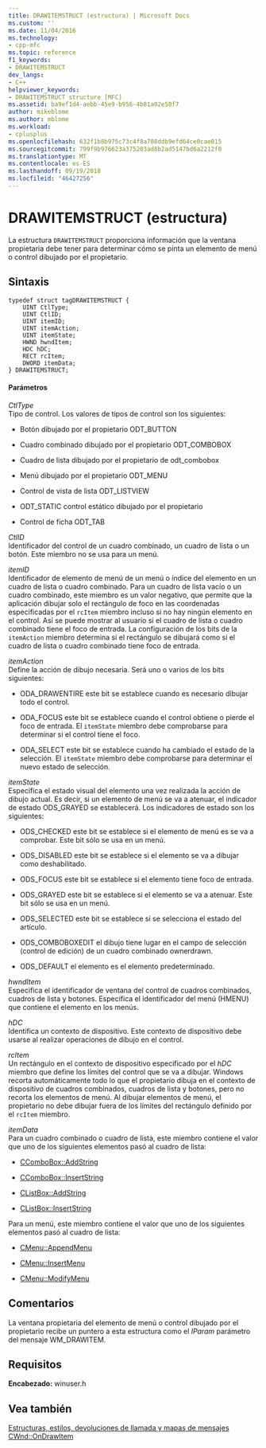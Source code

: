 ```yaml
---
title: DRAWITEMSTRUCT (estructura) | Microsoft Docs
ms.custom: ''
ms.date: 11/04/2016
ms.technology:
- cpp-mfc
ms.topic: reference
f1_keywords:
- DRAWITEMSTRUCT
dev_langs:
- C++
helpviewer_keywords:
- DRAWITEMSTRUCT structure [MFC]
ms.assetid: ba9ef1d4-aebb-45e9-b956-4b81a02e50f7
author: mikeblome
ms.author: mblome
ms.workload:
- cplusplus
ms.openlocfilehash: 632f1b8b975c73c4f8a708ddb9efd64ce0cae015
ms.sourcegitcommit: 799f9b976623a375203ad8b2ad5147bd6a2212f0
ms.translationtype: MT
ms.contentlocale: es-ES
ms.lasthandoff: 09/19/2018
ms.locfileid: "46427256"
---
```

# <a name="drawitemstruct-structure"></a>DRAWITEMSTRUCT (estructura)

La estructura `DRAWITEMSTRUCT` proporciona información que la ventana propietaria debe tener para determinar cómo se pinta un elemento de menú o control dibujado por el propietario.

## <a name="syntax"></a>Sintaxis

```
typedef struct tagDRAWITEMSTRUCT {
    UINT CtlType;
    UINT CtlID;
    UINT itemID;
    UINT itemAction;
    UINT itemState;
    HWND hwndItem;
    HDC hDC;
    RECT rcItem;
    DWORD itemData;
} DRAWITEMSTRUCT;
```

#### <a name="parameters"></a>Parámetros

*CtlType*<br/>
Tipo de control. Los valores de tipos de control son los siguientes:

- Botón dibujado por el propietario ODT_BUTTON

- Cuadro combinado dibujado por el propietario ODT_COMBOBOX

- Cuadro de lista dibujado por el propietario de odt_combobox

- Menú dibujado por el propietario ODT_MENU

- Control de vista de lista ODT_LISTVIEW

- ODT_STATIC control estático dibujado por el propietario

- Control de ficha ODT_TAB

*CtlID*<br/>
Identificador del control de un cuadro combinado, un cuadro de lista o un botón. Este miembro no se usa para un menú.

*itemID*<br/>
Identificador de elemento de menú de un menú o índice del elemento en un cuadro de lista o cuadro combinado. Para un cuadro de lista vacío o un cuadro combinado, este miembro es un valor negativo, que permite que la aplicación dibujar solo el rectángulo de foco en las coordenadas especificadas por el `rcItem` miembro incluso si no hay ningún elemento en el control. Así se puede mostrar al usuario si el cuadro de lista o cuadro combinado tiene el foco de entrada. La configuración de los bits de la `itemAction` miembro determina si el rectángulo se dibujará como si el cuadro de lista o cuadro combinado tiene foco de entrada.

*itemAction*<br/>
Define la acción de dibujo necesaria. Será uno o varios de los bits siguientes:

- ODA_DRAWENTIRE este bit se establece cuando es necesario dibujar todo el control.

- ODA_FOCUS este bit se establece cuando el control obtiene o pierde el foco de entrada. El `itemState` miembro debe comprobarse para determinar si el control tiene el foco.

- ODA_SELECT este bit se establece cuando ha cambiado el estado de la selección. El `itemState` miembro debe comprobarse para determinar el nuevo estado de selección.

*itemState*<br/>
Especifica el estado visual del elemento una vez realizada la acción de dibujo actual. Es decir, si un elemento de menú se va a atenuar, el indicador de estado ODS_GRAYED se establecerá. Los indicadores de estado son los siguientes:

- ODS_CHECKED este bit se establece si el elemento de menú es se va a comprobar. Este bit sólo se usa en un menú.

- ODS_DISABLED este bit se establece si el elemento se va a dibujar como deshabilitado.

- ODS_FOCUS este bit se establece si el elemento tiene foco de entrada.

- ODS_GRAYED este bit se establece si el elemento se va a atenuar. Este bit sólo se usa en un menú.

- ODS_SELECTED este bit se establece si se selecciona el estado del artículo.

- ODS_COMBOBOXEDIT el dibujo tiene lugar en el campo de selección (control de edición) de un cuadro combinado ownerdrawn.

- ODS_DEFAULT el elemento es el elemento predeterminado.

*hwndItem*<br/>
Especifica el identificador de ventana del control de cuadros combinados, cuadros de lista y botones. Especifica el identificador del menú (HMENU) que contiene el elemento en los menús.

*hDC*<br/>
Identifica un contexto de dispositivo. Este contexto de dispositivo debe usarse al realizar operaciones de dibujo en el control.

*rcItem*<br/>
Un rectángulo en el contexto de dispositivo especificado por el *hDC* miembro que define los límites del control que se va a dibujar. Windows recorta automáticamente todo lo que el propietario dibuja en el contexto de dispositivo de cuadros combinados, cuadros de lista y botones, pero no recorta los elementos de menú. Al dibujar elementos de menú, el propietario no debe dibujar fuera de los límites del rectángulo definido por el `rcItem` miembro.

*itemData*<br/>
Para un cuadro combinado o cuadro de lista, este miembro contiene el valor que uno de los siguientes elementos pasó al cuadro de lista:

- [CComboBox::AddString](../../mfc/reference/ccombobox-class.md#addstring)

- [CComboBox::InsertString](../../mfc/reference/ccombobox-class.md#insertstring)

- [CListBox::AddString](../../mfc/reference/clistbox-class.md#addstring)

- [CListBox::InsertString](../../mfc/reference/clistbox-class.md#insertstring)

Para un menú, este miembro contiene el valor que uno de los siguientes elementos pasó al cuadro de lista:

- [CMenu::AppendMenu](../../mfc/reference/cmenu-class.md#appendmenu)

- [CMenu::InsertMenu](../../mfc/reference/cmenu-class.md#insertmenu)

- [CMenu::ModifyMenu](../../mfc/reference/cmenu-class.md#modifymenu)

## <a name="remarks"></a>Comentarios

La ventana propietaria del elemento de menú o control dibujado por el propietario recibe un puntero a esta estructura como el *lParam* parámetro del mensaje WM_DRAWITEM.

## <a name="requirements"></a>Requisitos

**Encabezado:** winuser.h

## <a name="see-also"></a>Vea también

[Estructuras, estilos, devoluciones de llamada y mapas de mensajes](../../mfc/reference/structures-styles-callbacks-and-message-maps.md)<br/>
[CWnd::OnDrawItem](../../mfc/reference/cwnd-class.md#ondrawitem)

